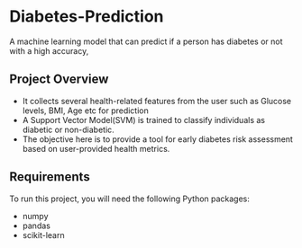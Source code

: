 # Diabetes-Prediction
A machine learning model that can predict if a person has diabetes or not with a high accuracy,

## Project Overview
- It collects several health-related features from the user such as Glucose levels, BMI, Age etc for prediction
- A Support Vector Model(SVM) is trained to classify individuals as diabetic or non-diabetic.
- The objective here is to provide a tool for early diabetes risk assessment based on user-provided health metrics.

## Requirements

To run this project, you will need the following Python packages:

- numpy
- pandas
- scikit-learn



